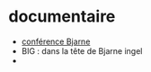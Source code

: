 # documentaire
- [conférence Bjarne](https://www.dailymotion.com/video/xnjzfk)
- BIG : dans la tête de Bjarne ingel
-